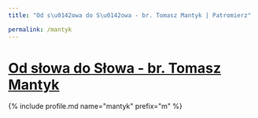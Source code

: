 ```yaml
---
title: "Od s\u0142owa do S\u0142owa - br. Tomasz Mantyk | Patromierz"

permalink: /mantyk
---
```


# [Od słowa do Słowa - br. Tomasz Mantyk](https://patronite.pl/mantyk)

{% include profile.md name="mantyk" prefix="m" %}
